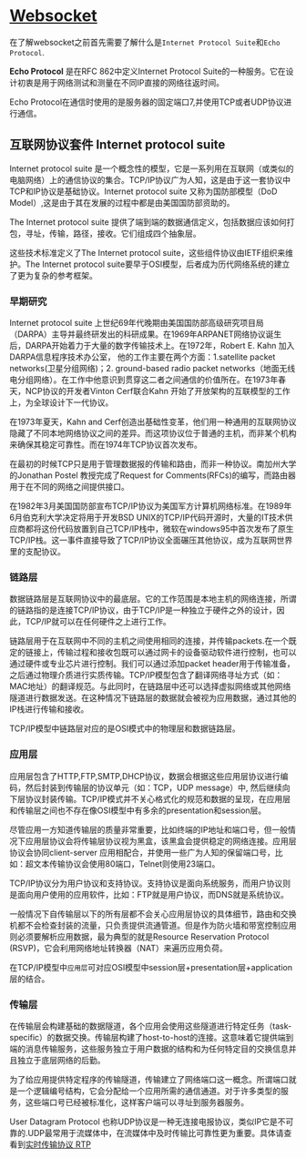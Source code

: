 # [Websocket](https://www.npmjs.com/package/websocket)

在了解websocket之前首先需要了解什么是`Internet Protocol Suite`和`Echo Protocol`.

**Echo Protocol** 是在RFC 862中定义Internet Protocol Suite的一种服务。它在设计初衷是用于网络测试和测量在不同IP直接的网络往返时间。

Echo Protocol在通信时使用的是服务器的固定端口7,并使用TCP或者UDP协议进行通信。

## 互联网协议套件 Internet protocol suite

Internet protocol suite 是一个概念性的模型，它是一系列用在互联网（或类似的电脑网络）上的通信协议的集合。TCP/IP协议广为人知，这是由于这一套协议中TCP和IP协议是基础协议。Internet protocol suite 又称为国防部模型（DoD Model）,这是由于其在发展的过程中都是由美国国防部资助的。

The Internet protocol suite 提供了端到端的数据通信定义，包括数据应该如何打包，寻址，传输，路径，接收。它们组成四个抽象层。

这些技术标准定义了The Internet protocol suite，这些组件协议由IETF组织来维护。The Internet protocol suite要早于OSI模型，后者成为历代网络系统的建立了更为复杂的参考框架。


### 早期研究

Internet protocol suite 上世纪69年代晚期由美国国防部高级研究项目局（DARPA）主导并最终研发出的科研成果。在1969年ARPANET网络协议诞生后，DARPA开始着力于大量的数字传输技术上。在1972年，Robert E. Kahn 加入 DARPA信息程序技术办公室，
他的工作主要在两个方面：1.satellite packet networks(卫星分组网络)；2. ground-based radio packet networks（地面无线电分组网络）。在工作中他意识到贯穿这二者之间通信的价值所在。在1973年春天，NCP协议的开发者Vinton Cerf联合Kahn 开始了开放架构的互联模型的工作上，为全球设计下一代协议。

在1973年夏天，Kahn and Cerf创造出基础性变革，他们用一种通用的互联网协议隐藏了不同本地网络协议之间的差异。而这项协议位于普通的主机，而非某个机构来确保其稳定可靠性。而在1974年TCP协议首次发布。

在最初的时候TCP只是用于管理数据报的传输和路由，而非一种协议。南加州大学的Jonathan Postel 教授完成了Request for Comments(RFCs)的编写，而路由器用于在不同的网络之间提供接口。

在1982年3月美国国防部宣布TCP/IP协议为美国军方计算机网络标准。在1989年6月伯克利大学决定将用于开发BSD UNIX的TCP/IP代码开源时，大量的IT技术供应商都将这份代码放置到自己TCP/IP栈中，微软在windows95中首次发布了原生TCP/IP栈。这一事件直接导致了TCP/IP协议全面碾压其他协议，成为互联网世界里的支配协议。

### 链路层
数据链路层是互联网协议中的最底层。它的工作范围是本地主机的网络连接，所谓的链路指的是连接TCP/IP协议，由于TCP/IP是一种独立于硬件之外的设计，因此，TCP/IP就可以在任何硬件之上进行工作。

链路层用于在互联网中不同的主机之间使用相同的连接，并传输packets.在一个既定的链接上，传输过程和接收包既可以通过网卡的设备驱动软件进行控制，也可以通过硬件或专业芯片进行控制。我们可以通过添加packet header用于传输准备，之后通过物理介质进行实质传输。TCP/IP模型包含了翻译网络寻址方式（如：MAC地址）的翻译规范。与此同时，在链路层中还可以选择虚拟网络或其他网络隧道进行数据发送。在这种情况下链路层的数据就会被视为应用数据，通过其他的IP栈进行传输和接收。

TCP/IP模型中链路层对应的是OSI模式中的物理层和数据链路层。

### 应用层

应用层包含了HTTP,FTP,SMTP,DHCP协议，数据会根据这些应用层协议进行编码，然后封装到传输层的协议单元（如：TCP，UDP message）中, 然后继续向下层协议封装传输。TCP/IP模式并不关心格式化的规范和数据的呈现，在应用层和传输层之间也不存在像OSI模型中有多余的presentation和session层。

尽管应用一方知道传输层的质量非常重要，比如终端的IP地址和端口号，但一般情况下应用层协议会将传输层协议视为黑盒，该黑盒会提供稳定的网络连接。应用层协议会协同client-server 应用相配合，并使用一些广为人知的保留端口号，比如：超文本传输协议会使用80端口，Telnet则使用23端口。

TCP/IP协议分为用户协议和支持协议。支持协议是面向系统服务，而用户协议则是面向用户使用的应用软件，比如：FTP就是用户协议，而DNS就是系统协议。

一般情况下自传输层以下的所有层都不会关心应用层协议的具体细节，路由和交换机都不会检查封装的流量，只负责提供流通管道。但是作为防火墙和带宽控制应用则必须要解析应用数据，最为典型的就是Resource Reservation Protocol (RSVP)，它会利用网络地址转换器（NAT）来遍历应用负荷。

在TCP/IP模型中`应用层`可对应OSI模型中session层+presentation层+application层的结合。

### 传输层

在传输层会构建基础的数据隧道，各个应用会使用这些隧道进行特定任务（task-specific）的数据交换。传输层构建了host-to-host的连接。这意味着它提供端到端的消息传输服务，这些服务独立于用户数据的结构和为任何特定目的交换信息并且独立于底层网络的后勤。

为了给应用提供特定程序的传输隧道，传输建立了网络端口这一概念。所谓端口就是一个逻辑编号结构，它会分配给一个应用所需的通信通道。对于许多类型的服务，这些端口号已经被标准化，这样客户端可以寻址到服务器服务。

User Datagram Protocol 也称UDP协议是一种无连接电报协议，类似IP它是不可靠的.UDP最常用于流媒体中，在流媒体中及时传输比可靠性更为重要。具体请查看到[实时传输协议 RTP](https://en.wikipedia.org/wiki/Real-time_Transport_Protocol)
